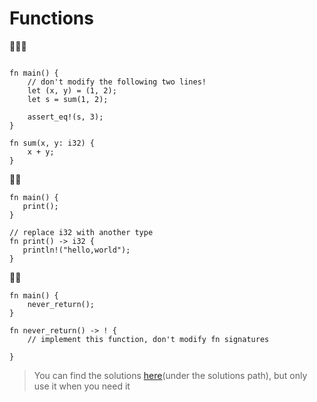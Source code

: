 # Functions
🌟🌟🌟
```rust,editable

fn main() {
    // don't modify the following two lines!
    let (x, y) = (1, 2);
    let s = sum(1, 2);

    assert_eq!(s, 3);
}

fn sum(x, y: i32) {
    x + y;
}
```


🌟🌟
```rust,editable
fn main() {
   print();
}

// replace i32 with another type
fn print() -> i32 {
   println!("hello,world");
}
```


🌟🌟

```rust,editable
fn main() {
    never_return();
}

fn never_return() -> ! {
    // implement this function, don't modify fn signatures
    
}
```

> You can find the solutions [here](https://github.com/sunface/rust-by-practice)(under the solutions path), but only use it when you need it